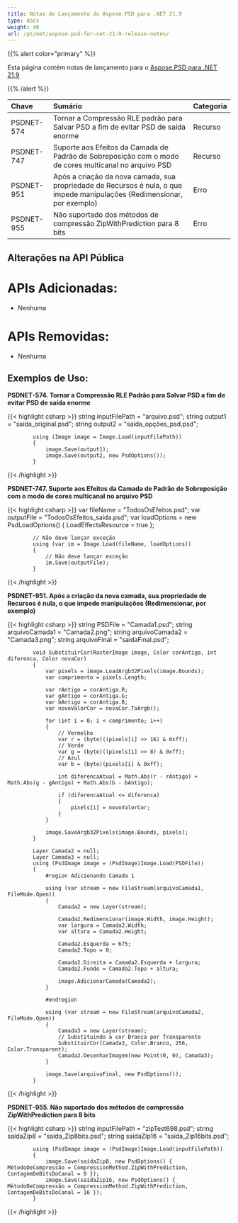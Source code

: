 ```yaml
---
title: Notas de Lançamento do Aspose.PSD para .NET 21.9
type: docs
weight: 40
url: /pt/net/aspose-psd-for-net-21-9-release-notes/
---
```


{{% alert color="primary" %}} 

Esta página contém notas de lançamento para o [Aspose.PSD para .NET 21.9](https://www.nuget.org/packages/Aspose.PSD/)

{{% /alert %}} 

|**Chave**|**Sumário**|**Categoria**|
| :- | :- | :- |
|PSDNET-574|Tornar a Compressão RLE padrão para Salvar PSD a fim de evitar PSD de saída enorme|Recurso|
|PSDNET-747|Suporte aos Efeitos da Camada de Padrão de Sobreposição com o modo de cores multicanal no arquivo PSD|Recurso|
|PSDNET-951|Após a criação da nova camada, sua propriedade de Recursos é nula, o que impede manipulações (Redimensionar, por exemplo)|Erro|
|PSDNET-955|Não suportado dos métodos de compressão ZipWithPrediction para 8 bits|Erro|

## **Alterações na API Pública**
# **APIs Adicionadas:**
- Nenhuma

# **APIs Removidas:**
- Nenhuma

## **Exemplos de Uso:**

**PSDNET-574. Tornar a Compressão RLE Padrão para Salvar PSD a fim de evitar PSD de saída enorme**

{{< highlight csharp >}}
            string inputFilePath = "arquivo.psd";
            string output1 = "saída_original.psd";
            string output2 = "saída_opções_psd.psd";

            using (Image image = Image.Load(inputFilePath))
            {
                image.Save(output1);
                image.Save(output2, new PsdOptions());
            }
{{< /highlight >}}

**PSDNET-747. Suporte aos Efeitos da Camada de Padrão de Sobreposição com o modo de cores multicanal no arquivo PSD**

{{< highlight csharp >}}
            var fileName = "TodosOsEfeitos.psd";
            var outputFile = "TodosOsEfeitos_saida.psd";
            var loadOptions = new PsdLoadOptions()
            {
                LoadEffectsResource = true
            };

            // Não deve lançar exceção
            using (var im = Image.Load(fileName, loadOptions))
            {
                // Não deve lançar exceção
                im.Save(outputFile);
            }
{{< /highlight >}}

**PSDNET-951. Após a criação da nova camada, sua propriedade de Recursos é nula, o que impede manipulações (Redimensionar, por exemplo)**

{{< highlight csharp >}}
            string PSDFile = "Camada1.psd";
            string arquivoCamada1 = "Camada2.png";
            string arquivoCamada2 = "Camada3.png";
            string arquivoFinal = "saídaFinal.psd";

            void SubstituirCor(RasterImage image, Color corAntiga, int diferenca, Color novaCor)
            {
                var pixels = image.LoadArgb32Pixels(image.Bounds);
                var comprimento = pixels.Length;

                var rAntigo = corAntiga.R;
                var gAntigo = corAntiga.G;
                var bAntigo = corAntiga.B;
                var novoValorCor = novaCor.ToArgb();

                for (int i = 0; i < comprimento; i++)
                {
                    // Vermelho
                    var r = (byte)((pixels[i] >> 16) & 0xff);
                    // Verde
                    var g = (byte)((pixels[i] >> 8) & 0xff);
                    // Azul
                    var b = (byte)(pixels[i] & 0xff);

                    int diferencaAtual = Math.Abs(r - rAntigo) + Math.Abs(g - gAntigo) + Math.Abs(b - bAntigo);

                    if (diferencaAtual <= diferenca)
                    {
                        pixels[i] = novoValorCor;
                    }
                }

                image.SaveArgb32Pixels(image.Bounds, pixels);
            }

            Layer Camada2 = null;
            Layer Camada3 = null;
            using (PsdImage image = (PsdImage)Image.Load(PSDFile))
            {
                #region Adicionando Camada 1

                using (var stream = new FileStream(arquivoCamada1, FileMode.Open))
                {
                    Camada2 = new Layer(stream);

                    Camada2.Redimensionar(image.Width, image.Height);
                    var largura = Camada2.Width;
                    var altura = Camada2.Height;

                    Camada2.Esquerda = 675;
                    Camada2.Topo = 0;

                    Camada2.Direita = Camada2.Esquerda + largura;
                    Camada2.Fundo = Camada2.Topo + altura;

                    image.AdicionarCamada(Camada2);
                }

                #endregion

                using (var stream = new FileStream(arquivoCamada2, FileMode.Open))
                {
                    Camada3 = new Layer(stream);
                    // Substituindo a cor Branca por Transparente
                    SubstituirCor(Camada3, Color.Branco, 256, Color.Transparent);
                    Camada2.DesenharImagem(new Point(0, 0), Camada3);
                }

                image.Save(arquivoFinal, new PsdOptions());
            }
{{< /highlight >}}

**PSDNET-955. Não suportado dos métodos de compressão ZipWithPrediction para 8 bits**

{{< highlight csharp >}}
            string inputFilePath = "zipTest698.psd";
            string saídaZip8 = "saída_Zip8bits.psd";
            string saídaZip16 = "saída_Zip16bits.psd";

            using (PsdImage image = (PsdImage)Image.Load(inputFilePath))
            {
                image.Save(saídaZip8, new PsdOptions() { MétodoDeCompressão = CompressionMethod.ZipWithPrediction, ContagemDeBitsDoCanal = 8 });
                image.Save(saídaZip16, new PsdOptions() { MétodoDeCompressão = CompressionMethod.ZipWithPrediction, ContagemDeBitsDoCanal = 16 });
            }
{{< /highlight >}}

